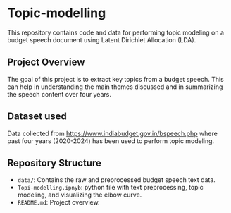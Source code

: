 # Topic-modelling


This repository contains code and data for performing topic modeling on a budget speech document using Latent Dirichlet Allocation (LDA).

## Project Overview

The goal of this project is to extract key topics from a budget speech. This can help in understanding the main themes discussed and in summarizing the speech content over four
years.

## Dataset used

Data collected from https://www.indiabudget.gov.in/bspeech.php where past four years (2020-2024) has been used to perform topic modeling.

## Repository Structure

- `data/`: Contains the raw and preprocessed budget speech text data.
- `Topi-modelling.ipnyb`: python file with text preprocessing, topic modeling, and visualizing the elbow curve.
- `README.md`: Project overview.



